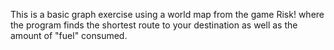 This is a basic graph exercise using a world map from the game Risk! where the program finds the shortest route to your destination as well as the amount of "fuel" consumed.
